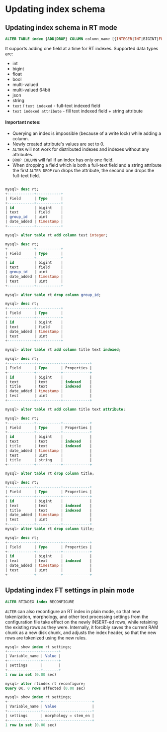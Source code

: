 # Updating index schema

## Updating index schema in RT mode

<!-- example ALTER -->

```sql
ALTER TABLE index {ADD|DROP} COLUMN column_name [{INTEGER|INT|BIGINT|FLOAT|BOOL|MULTI|MULTI64|JSON|STRING|TIMESTAMP|TEXT [INDEXED [ATTRIBUTE]]}]
```

It supports adding one field at a time for RT indexes. Supported data types are:
* int
* bigint
* float
* bool
* multi-valued
* multi-valued 64bit
* json
* string
* `text` / `text indexed` - full-text indexed field
* `text indexed attribute` - fill text indexed field + string attribute

#### Important notes:
* Querying an index is impossible (because of a write lock) while adding a column. 
* Newly created attribute's values are set to 0. 
* `ALTER` will not work for distributed indexes and indexes without any attributes. 
* `DROP COLUMN` will fail if an index has only one field.
* When dropping a field which is both a full-text field and a string attribute the first `ALTER DROP` run drops the attribute, the second one drops the full-text field.

<!-- request Example -->
```sql

mysql> desc rt;
+------------+-----------+
| Field      | Type      |
+------------+-----------+
| id         | bigint    |
| text       | field     |
| group_id   | uint      |
| date_added | timestamp |
+------------+-----------+

mysql> alter table rt add column test integer;

mysql> desc rt;
+------------+-----------+
| Field      | Type      |
+------------+-----------+
| id         | bigint    |
| text       | field     |
| group_id   | uint      |
| date_added | timestamp |
| test       | uint      |
+------------+-----------+

mysql> alter table rt drop column group_id;

mysql> desc rt;
+------------+-----------+
| Field      | Type      |
+------------+-----------+
| id         | bigint    |
| text       | field     |
| date_added | timestamp |
| test       | uint      |
+------------+-----------+

mysql> alter table rt add column title text indexed;

mysql> desc rt;
+------------+-----------+------------+
| Field      | Type      | Properties |
+------------+-----------+------------+
| id         | bigint    |            |
| text       | text      | indexed    |
| title      | text      | indexed    |
| date_added | timestamp |            |
| test       | uint      |            |
+------------+-----------+------------+

mysql> alter table rt add column title text attribute;

mysql> desc rt;
+------------+-----------+------------+
| Field      | Type      | Properties |
+------------+-----------+------------+
| id         | bigint    |            |
| text       | text      | indexed    |
| title      | text      | indexed    |
| date_added | timestamp |            |
| test       | uint      |            |
| title      | string    |            |
+------------+-----------+------------+

mysql> alter table rt drop column title;

mysql> desc rt;
+------------+-----------+------------+
| Field      | Type      | Properties |
+------------+-----------+------------+
| id         | bigint    |            |
| text       | text      | indexed    |
| title      | text      | indexed    |
| date_added | timestamp |            |
| test       | uint      |            |
+------------+-----------+------------+
mysql> alter table rt drop column title;

mysql> desc rt;
+------------+-----------+------------+
| Field      | Type      | Properties |
+------------+-----------+------------+
| id         | bigint    |            |
| text       | text      | indexed    |
| date_added | timestamp |            |
| test       | uint      |            |
+------------+-----------+------------+
```

<!-- end -->

## Updating index FT settings in plain mode

<!-- example ALTER RECONFIGURE -->
```sql
ALTER RTINDEX index RECONFIGURE
```

`ALTER` can also reconfigure an RT index in plain mode, so that new tokenization, morphology, and other text processing settings from the configuration file take effect on the newly INSERT-ed rows, while retaining the existing rows as they were. Internally, it forcibly saves the current RAM chunk as a new disk chunk, and adjusts the index header, so that the new rows are tokenized using the new rules. 

<!-- request Example -->
```sql
mysql> show index rt settings;
+---------------+-------+
| Variable_name | Value |
+---------------+-------+
| settings      |       |
+---------------+-------+
1 row in set (0.00 sec)

mysql> alter rtindex rt reconfigure;
Query OK, 0 rows affected (0.00 sec)

mysql> show index rt settings;
+---------------+----------------------+
| Variable_name | Value                |
+---------------+----------------------+
| settings      | morphology = stem_en |
+---------------+----------------------+
1 row in set (0.00 sec)
```
<!-- end -->
